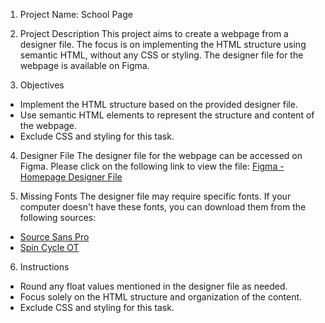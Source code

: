 1.  Project Name: School Page

2.  Project Description
This project aims to create a webpage from a designer file. The focus is on implementing the HTML structure using semantic HTML, without any CSS or styling. The designer file for the webpage is available on Figma.

3.  Objectives
- Implement the HTML structure based on the provided designer file.
- Use semantic HTML elements to represent the structure and content of the webpage.
- Exclude CSS and styling for this task.

4.  Designer File
The designer file for the webpage can be accessed on Figma. Please click on the following link to view the file:
[Figma - Homepage Designer File](https://www.figma.com/file/3OIsS4YodWDYtFN9ctb6fG/Homepage-(Copy)?type=design&node-id=0-1&mode=design&t=ICQ5ly2h0dbErr7z-0)

5.  Missing Fonts
The designer file may require specific fonts. If your computer doesn't have these fonts, you can download them from the following sources:
- [Source Sans Pro](https://example.com/source-sans-pro)
- [Spin Cycle OT](https://example.com/spin-cycle-ot)

6.  Instructions
- Round any float values mentioned in the designer file as needed.
- Focus solely on the HTML structure and organization of the content.
- Exclude CSS and styling for this task.
